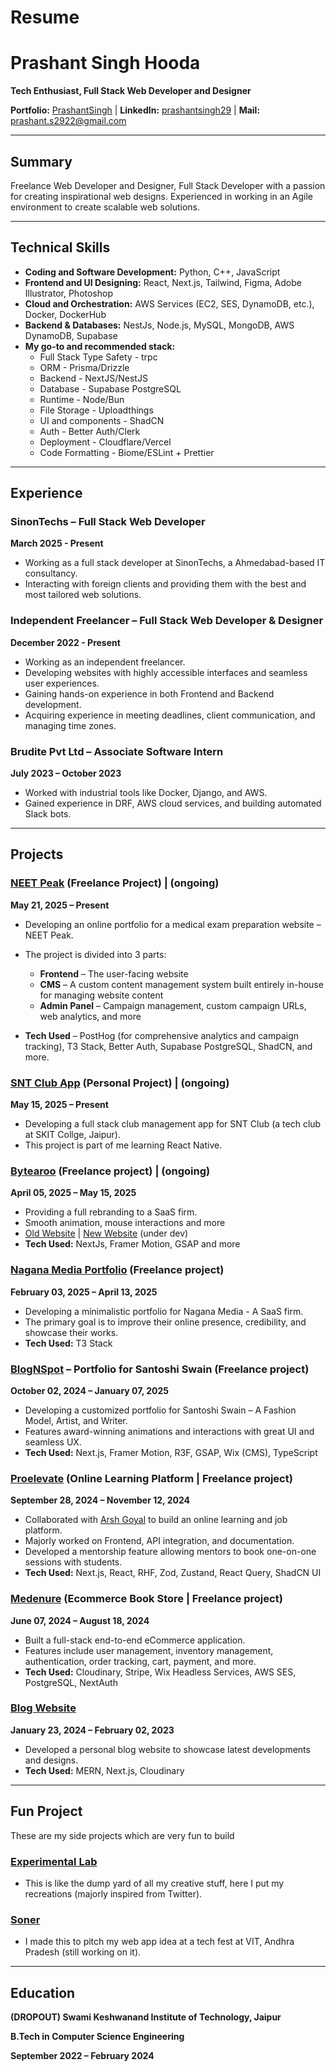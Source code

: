 # Resume

# Prashant Singh Hooda

**Tech Enthusiast, Full Stack Web Developer and Designer**

**Portfolio:** [PrashantSingh](https://prashantsingh.me/) | **LinkedIn:** [prashantsingh29](https://www.linkedin.com/in/prashantsingh29) | **Mail:** prashant.s2922@gmail.com

---

## Summary

Freelance Web Developer and Designer, Full Stack Developer with a passion for creating inspirational web designs. Experienced in working in an Agile environment to create scalable web solutions.

---

## Technical Skills

- **Coding and Software Development:** Python, C++, JavaScript
- **Frontend and UI Designing:** React, Next.js, Tailwind, Figma, Adobe Illustrator, Photoshop
- **Cloud and Orchestration:** AWS Services (EC2, SES, DynamoDB, etc.), Docker, DockerHub
- **Backend & Databases:** NestJs, Node.js, MySQL, MongoDB, AWS DynamoDB, Supabase
- **My go-to and recommended stack:**
  - Full Stack Type Safety - trpc
  - ORM - Prisma/Drizzle
  - Backend - NextJS/NestJS
  - Database - Supabase PostgreSQL
  - Runtime - Node/Bun
  - File Storage - Uploadthings
  - UI and components - ShadCN
  - Auth - Better Auth/Clerk
  - Deployment - Cloudflare/Vercel
  - Code Formatting - Biome/ESLint + Prettier

---

## Experience

### **SinonTechs – Full Stack Web Developer**

**March 2025 - Present**

- Working as a full stack developer at SinonTechs, a Ahmedabad-based IT consultancy.
- Interacting with foreign clients and providing them with the best and most tailored web solutions.

### **Independent Freelancer – Full Stack Web Developer & Designer**

**December 2022 - Present**

- Working as an independent freelancer.
- Developing websites with highly accessible interfaces and seamless user experiences.
- Gaining hands-on experience in both Frontend and Backend development.
- Acquiring experience in meeting deadlines, client communication, and managing time zones.

### **Brudite Pvt Ltd – Associate Software Intern**

**July 2023 – October 2023**

- Worked with industrial tools like Docker, Django, and AWS.
- Gained experience in DRF, AWS cloud services, and building automated Slack bots.

---

## Projects

### **[NEET Peak](https://neetpeak.vercel.app/) (Freelance Project)** | (ongoing)

**May 21, 2025 – Present**

* Developing an online portfolio for a medical exam preparation website – NEET Peak.
* The project is divided into 3 parts:

  * **Frontend** – The user-facing website
  * **CMS** – A custom content management system built entirely in-house for managing website content
  * **Admin Panel** – Campaign management, custom campaign URLs, web analytics, and more
* **Tech Used** – PostHog (for comprehensive analytics and campaign tracking), T3 Stack, Better Auth, Supabase PostgreSQL, ShadCN, and more.


### **[SNT Club App](https://github.com/Prashant-S29/sntclub_app) (Personal Project)** | (ongoing)

**May 15, 2025 – Present**

- Developing a full stack club management app for SNT Club (a tech club at SKIT Collge, Jaipur).
- This project is part of me learning React Native.
  

### **[Bytearoo](http://bytearoo.vercel.app) (Freelance project)** | (ongoing)

**April 05, 2025 – May 15, 2025**

- Providing a full rebranding to a SaaS firm.
- Smooth animation, mouse interactions and more
- [Old Website](https://bytearoo.com/) | [New Website](https://bytearoo.vercel.app) (under dev)
- **Tech Used:** NextJs, Framer Motion, GSAP and more

### **[Nagana Media Portfolio](https://naganamedia.com/) (Freelance project)**

**February 03, 2025 – April 13, 2025**

- Developing a minimalistic portfolio for Nagana Media - A SaaS firm.
- The primary goal is to improve their online presence, credibility, and showcase their works.
- **Tech Used:** T3 Stack

### **[BlogNSpot](https://santoshi-portfolio.vercel.app) – Portfolio for Santoshi Swain (Freelance project)**

**October 02, 2024 – January 07, 2025**

- Developing a customized portfolio for Santoshi Swain – A Fashion Model, Artist, and Writer.
- Features award-winning animations and interactions with great UI and seamless UX.
- **Tech Used:** Next.js, Framer Motion, R3F, GSAP, Wix (CMS), TypeScript

### **[Proelevate](https://www.proelevate.in) (Online Learning Platform | Freelance project)**

**September 28, 2024 – November 12, 2024**

- Collaborated with [Arsh Goyal](https://x.com/arsh_goyal) to build an online learning and job platform.
- Majorly worked on Frontend, API integration, and documentation.
- Developed a mentorship feature allowing mentors to book one-on-one sessions with students.
- **Tech Used:** Next.js, React, RHF, Zod, Zustand, React Query, ShadCN UI

### **[Medenure](https://medenure.vercel.app/) (Ecommerce Book Store | Freelance project)**

**June 07, 2024 – August 18, 2024**

- Built a full-stack end-to-end eCommerce application.
- Features include user management, inventory management, authentication, order tracking, cart, payment, and more.
- **Tech Used:** Cloudinary, Stripe, Wix Headless Services, AWS SES, PostgreSQL, NextAuth

### **[Blog Website](https://www.code-components.in/)**

**January 23, 2024 – February 02, 2023**

- Developed a personal blog website to showcase latest developments and designs.
- **Tech Used:** MERN, Next.js, Cloudinary

---

## Fun Project

These are my side projects which are very fun to build

### **[Experimental Lab](https://experiments-by-prashant.vercel.app/)**

- This is like the dump yard of all my creative stuff, here I put my recreations (majorly inspired from Twitter).

### **[Soner](https://soner-idea-pitching.vercel.app)**

- I made this to pitch my web app idea at a tech fest at VIT, Andhra Pradesh (still working on it).

---

## Education

**(DROPOUT) Swami Keshwanand Institute of Technology, Jaipur**

**B.Tech in Computer Science Engineering**

**September 2022 – February 2024**
